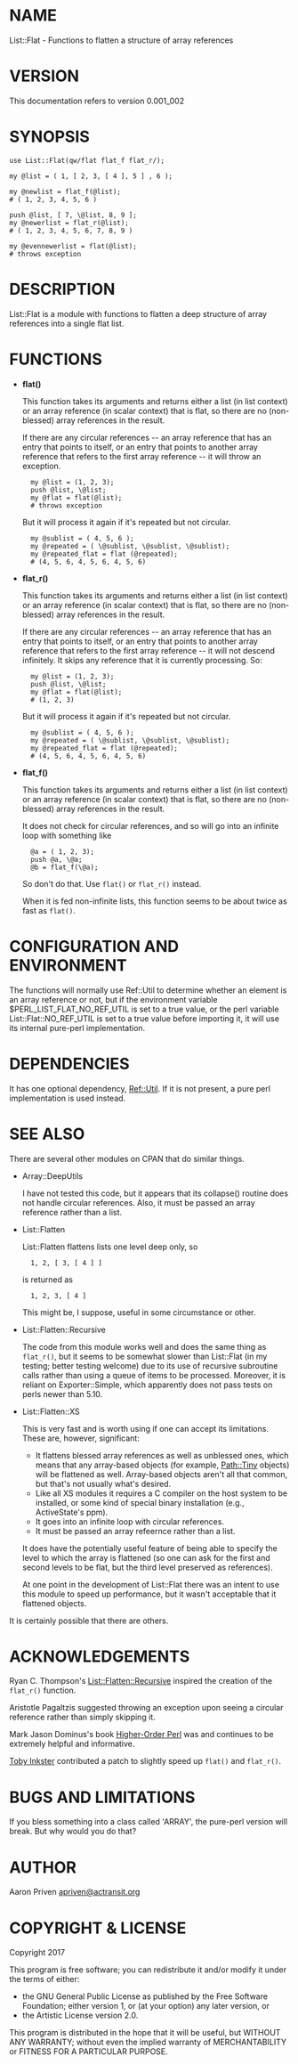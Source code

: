 # NAME

List::Flat - Functions to flatten a structure of array references

# VERSION

This documentation refers to version 0.001\_002

# SYNOPSIS

    use List::Flat(qw/flat flat_f flat_r/);
    
    my @list = ( 1, [ 2, 3, [ 4 ], 5 ] , 6 );
    
    my @newlist = flat_f(@list);
    # ( 1, 2, 3, 4, 5, 6 )

    push @list, [ 7, \@list, 8, 9 ];
    my @newerlist = flat_r(@list);
    # ( 1, 2, 3, 4, 5, 6, 7, 8, 9 )
    
    my @evennewerlist = flat(@list);
    # throws exception
    

# DESCRIPTION

List::Flat is a module with functions to flatten a deep structure
of array references into a single flat list.

# FUNCTIONS

- **flat()**

    This function takes its arguments and returns either a list (in
    list context) or an array reference (in scalar context) that is
    flat, so there are no (non-blessed) array references in the result.

    If there are any circular references -- an array reference that has
    an entry that points to itself, or an entry that points to another
    array reference that refers to the first array reference -- it will
    throw an exception.

        my @list = (1, 2, 3);
        push @list, \@list;
        my @flat = flat(@list);
        # throws exception
        

    But it will process it again if it's repeated but not circular.

        my @sublist = ( 4, 5, 6 );
        my @repeated = ( \@sublist, \@sublist, \@sublist);
        my @repeated_flat = flat (@repeated);
        # (4, 5, 6, 4, 5, 6, 4, 5, 6)

- **flat\_r()**

    This function takes its arguments and returns either a list (in
    list context) or an array reference (in scalar context) that is
    flat, so there are no (non-blessed) array references in the result.

    If there are any circular references -- an array reference that has
    an entry that points to itself, or an entry that points to another
    array reference that refers to the first array reference -- it will
    not descend infinitely. It skips any reference that it is currently
    processing. So:

        my @list = (1, 2, 3);
        push @list, \@list;
        my @flat = flat(@list);
        # (1, 2, 3)
        

    But it will process it again if it's repeated but not circular.

        my @sublist = ( 4, 5, 6 );
        my @repeated = ( \@sublist, \@sublist, \@sublist);
        my @repeated_flat = flat (@repeated);
        # (4, 5, 6, 4, 5, 6, 4, 5, 6)
        

- **flat\_f()**

    This function takes its arguments and returns either a list (in
    list context) or an array reference (in scalar context) that is
    flat, so there are no (non-blessed) array references in the result.

    It does not check for circular references, and so will go into an 
    infinite loop with something like

        @a = ( 1, 2, 3);
        push @a, \@a;
        @b = flat_f(\@a);

    So don't do that. Use `flat()` or `flat_r()` instead.

    When it is fed non-infinite lists, this function seems to be about 
    twice as fast as `flat()`.

# CONFIGURATION AND ENVIRONMENT

The functions will normally use Ref::Util to determine whether an
element is an array reference or not, but if the environment variable
$PERL\_LIST\_FLAT\_NO\_REF\_UTIL is set to a true value, or the perl
variable List::Flat::NO\_REF\_UTIL is set to a true value before
importing it, it will use its internal pure-perl implementation.

# DEPENDENCIES

It has one optional dependency, [Ref::Util](https://metacpan.org/pod/Ref::Util). 
If it is not present, a pure perl implementation is used instead.

# SEE ALSO

There are several other modules on CPAN that do similar things.

- Array::DeepUtils

    I have not tested this code, but it appears that its collapse()
    routine does not handle circular references.  Also, it must be
    passed an array reference rather than a list.

- List::Flatten

    List::Flatten flattens lists one level deep only, so

        1, 2, [ 3, [ 4 ] ]

    is returned as 

        1, 2, 3, [ 4 ]

    This might be, I suppose, useful in some circumstance or other.

- List::Flatten::Recursive

    The code from this module works well and does the same thing as
    `flat_r()`, but it seems to be somewhat slower than List::Flat (in
    my testing; better testing welcome) due to its use of recursive
    subroutine calls rather than using a queue of items to be processed.
    Moreover, it is reliant on Exporter::Simple, which apparently does
    not pass tests on perls newer than 5.10.

- List::Flatten::XS

    This is very fast and is worth using if one can accept its limitations.
    These are, however, significant:

    - It flattens blessed array references as well as unblessed ones,
    which means that any array-based objects (for example,
    [Path::Tiny](https://metacpan.org/pod/Path::Tiny) objects) will be flattened as well.
    Array-based objects aren't all that common, but that's not usually
    what's desired.
    - Like all XS modules it requires a C compiler on the host system to be
    installed, or some kind of special binary installation (e.g., ActiveState's 
    ppm).
    - It goes into an infinite loop with circular references. 
    - It must be passed an array refeernce rather than a list.

    It does have the potentially useful feature of being able to specify
    the level to which the array is flattened (so one can ask for the
    first and second levels to be flat, but the third level preserved
    as references).

    At one point in the development of List::Flat there was an intent to use this
    module to speed up performance, but it wasn't acceptable that it flattened
    objects.

It is certainly possible that there are others.

# ACKNOWLEDGEMENTS

Ryan C. Thompson's [List::Flatten::Recursive](https://metacpan.org/pod/List::Flatten::Recursive) 
inspired the creation of the `flat_r()` function.

Aristotle Pagaltzis suggested throwing an exception upon seeing
a circular reference rather than simply skipping it.

Mark Jason Dominus's book [Higher-Order Perl](http://hop.perl.plover.com) 
was and continues to be extremely helpful and informative.  

[Toby Inkster](http://toby.ink) contributed a patch to slightly 
speed up `flat()` and `flat_r()`.

# BUGS AND LIMITATIONS

If you bless something into a class called 'ARRAY', the pure-perl version 
will break. But why would you do that?

# AUTHOR

Aaron Priven <apriven@actransit.org>

# COPYRIGHT & LICENSE

Copyright 2017

This program is free software; you can redistribute it and/or modify it
under the terms of either:

- the GNU General Public License as published by the Free
Software Foundation; either version 1, or (at your option) any
later version, or
- the Artistic License version 2.0.

This program is distributed in the hope that it will be useful, but
WITHOUT  ANY WARRANTY; without even the implied warranty of
MERCHANTABILITY or  FITNESS FOR A PARTICULAR PURPOSE. 
